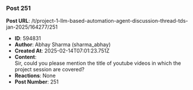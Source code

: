 ### Post 251
**Post URL**: /t/project-1-llm-based-automation-agent-discussion-thread-tds-jan-2025/164277/251
- **ID**: 594831
- **Author**: Abhay Sharma (sharma_abhay)
- **Created At**: 2025-02-14T07:01:23.751Z
- **Content**:  
  Sir, could you please mention the title of youtube videos in which the project session are covered?
- **Reactions**: None
- **Post Number**: 251

